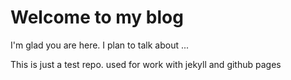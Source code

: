 # Welcome to my blog

I'm glad you are here. I plan to talk about ...

This is just a test repo. used for work with jekyll and github pages
